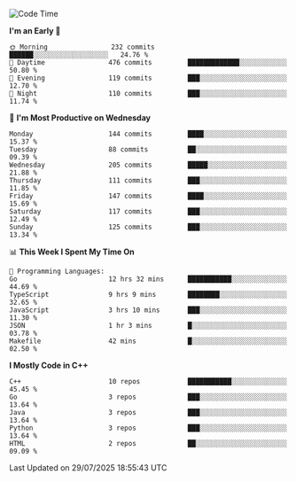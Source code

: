 <!--START_SECTION:waka-->
![Code Time](http://img.shields.io/badge/Code%20Time-482%20hrs%2023%20mins-blue)

**I'm an Early 🐤** 

```text
🌞 Morning                232 commits         ██████░░░░░░░░░░░░░░░░░░░   24.76 % 
🌆 Daytime                476 commits         █████████████░░░░░░░░░░░░   50.80 % 
🌃 Evening                119 commits         ███░░░░░░░░░░░░░░░░░░░░░░   12.70 % 
🌙 Night                  110 commits         ███░░░░░░░░░░░░░░░░░░░░░░   11.74 % 
```
📅 **I'm Most Productive on Wednesday** 

```text
Monday                   144 commits         ████░░░░░░░░░░░░░░░░░░░░░   15.37 % 
Tuesday                  88 commits          ██░░░░░░░░░░░░░░░░░░░░░░░   09.39 % 
Wednesday                205 commits         █████░░░░░░░░░░░░░░░░░░░░   21.88 % 
Thursday                 111 commits         ███░░░░░░░░░░░░░░░░░░░░░░   11.85 % 
Friday                   147 commits         ████░░░░░░░░░░░░░░░░░░░░░   15.69 % 
Saturday                 117 commits         ███░░░░░░░░░░░░░░░░░░░░░░   12.49 % 
Sunday                   125 commits         ███░░░░░░░░░░░░░░░░░░░░░░   13.34 % 
```


📊 **This Week I Spent My Time On** 

```text
💬 Programming Languages: 
Go                       12 hrs 32 mins      ███████████░░░░░░░░░░░░░░   44.69 % 
TypeScript               9 hrs 9 mins        ████████░░░░░░░░░░░░░░░░░   32.65 % 
JavaScript               3 hrs 10 mins       ███░░░░░░░░░░░░░░░░░░░░░░   11.30 % 
JSON                     1 hr 3 mins         █░░░░░░░░░░░░░░░░░░░░░░░░   03.78 % 
Makefile                 42 mins             █░░░░░░░░░░░░░░░░░░░░░░░░   02.50 % 
```

**I Mostly Code in C++** 

```text
C++                      10 repos            ███████████░░░░░░░░░░░░░░   45.45 % 
Go                       3 repos             ███░░░░░░░░░░░░░░░░░░░░░░   13.64 % 
Java                     3 repos             ███░░░░░░░░░░░░░░░░░░░░░░   13.64 % 
Python                   3 repos             ███░░░░░░░░░░░░░░░░░░░░░░   13.64 % 
HTML                     2 repos             ██░░░░░░░░░░░░░░░░░░░░░░░   09.09 % 
```




 Last Updated on 29/07/2025 18:55:43 UTC
<!--END_SECTION:waka-->
